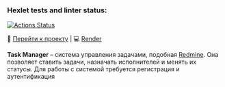 ### Hexlet tests and linter status:
[![Actions Status](https://github.com/EugeneAnisimov97/python-project-52/actions/workflows/hexlet-check.yml/badge.svg)](https://github.com/EugeneAnisimov97/python-project-52/actions)

🔗 [Перейти к проекту](https://python-project-52-ho6p.onrender.com/) | 💻 [Render](https://render.com)

**Task Manager** – система управления задачами, подобная [Redmine](http://www.redmine.org/). Она позволяет ставить задачи, назначать исполнителей и менять их статусы. Для работы с системой требуется регистрация и аутентификация